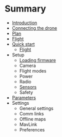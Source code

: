 # Summary

* [Introduction](README.md)
* [Connecting the drone](quickstart_connecting_the_drone.md)
* [Plan](quickstart_plan.md)
* [Flight](quickstart_flight.md)
* [Quick start](quickstart.md)
   * [Flight](quickstart_flight.md)
* Setup
   * [Loading firmware](setup_loading_firmware.md)
   * Camera
   * Flight modes
   * Power
   * Radio
   * [Sensors](setup_sensors.md)
   * Safety
* [Parameters](setup_parameters.md)
* Settings
   * General settings
   * Comm links
   * Offline maps
   * MavLink
   * Preferences

